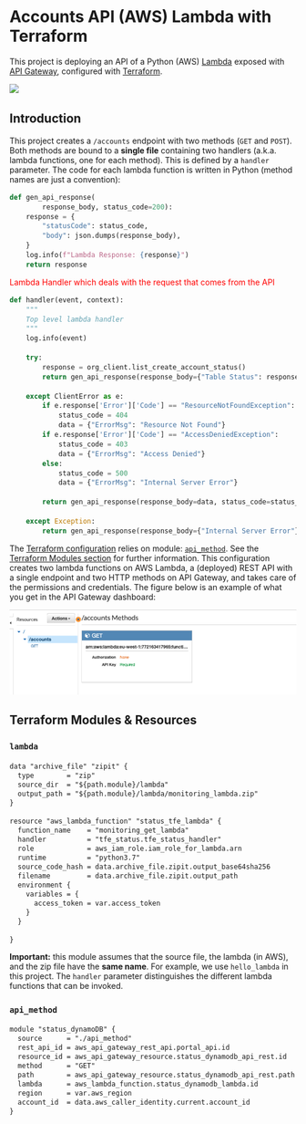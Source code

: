 Accounts API (AWS) Lambda with Terraform
=================================

This project is deploying an API of a Python (AWS)
[Lambda](https://aws.amazon.com/lambda/) exposed with [API
Gateway](https://aws.amazon.com/api-gateway/), configured with
[Terraform](https://www.terraform.io/). 


![](doc/big-picture.png)


## Introduction

This project creates a `/accounts` endpoint with two methods (`GET` and
`POST`). Both methods are bound to a **single file** containing two handlers
(a.k.a. lambda functions, one for each method). This is defined by a `handler`
parameter. The code for each lambda function is written in Python (method names
are just a convention):

```python
def gen_api_response(
        response_body, status_code=200):
    response = {
        "statusCode": status_code,
        "body": json.dumps(response_body),
    }
    log.info(f"Lambda Response: {response}")
    return response

```

<p> <span style="color:red"> Lambda Handler which deals with the request that comes from the API </span> </p>

```python
def handler(event, context):
    """
    Top level lambda handler
    """
    log.info(event)

    try:
        response = org_client.list_create_account_status()
        return gen_api_response(response_body={"Table Status": response['Table']['TableStatus']})

    except ClientError as e:
        if e.response['Error']['Code'] == "ResourceNotFoundException":
            status_code = 404
            data = {"ErrorMsg": "Resource Not Found"}
        if e.response['Error']['Code'] == "AccessDeniedException":
            status_code = 403
            data = {"ErrorMsg": "Access Denied"}
        else:
            status_code = 500
            data = {"ErrorMsg": "Internal Server Error"}

        return gen_api_response(response_body=data, status_code=status_code)

    except Exception:
        return gen_api_response(response_body={"Internal Server Error"}, status_code=500)
```

The [Terraform configuration](main.tf) relies on module:
[`api_method`](api_method/). See the [Terraform Modules
section](#terraform-modules) for further information. This configuration creates
two lambda functions on AWS Lambda, a (deployed) REST API with a single endpoint
and two HTTP methods on API Gateway, and takes care of the permissions and
credentials. The figure below is an example of what you get in the API Gateway
dashboard:

![](doc/accounts.png)

## Terraform Modules & Resources

### `lambda`

```hcl
data "archive_file" "zipit" {
  type        = "zip"
  source_dir  = "${path.module}/lambda"
  output_path = "${path.module}/lambda/monitoring_lambda.zip"
}

resource "aws_lambda_function" "status_tfe_lambda" {
  function_name    = "monitoring_get_lambda"
  handler          = "tfe_status.tfe_status_handler"
  role             = aws_iam_role.iam_role_for_lambda.arn
  runtime          = "python3.7"
  source_code_hash = data.archive_file.zipit.output_base64sha256
  filename         = data.archive_file.zipit.output_path
  environment {
    variables = {
      access_token = var.access_token
    }
  }

}
```

**Important:** this module assumes that the source file, the lambda (in AWS),
and the zip file have the **same name**. For example, we use `hello_lambda` in
this project. The `handler` parameter distinguishes the different lambda
functions that can be invoked.

### `api_method`

```hcl
module "status_dynamoDB" {
  source      = "./api_method"
  rest_api_id = aws_api_gateway_rest_api.portal_api.id
  resource_id = aws_api_gateway_resource.status_dynamodb_api_rest.id
  method      = "GET"
  path        = aws_api_gateway_resource.status_dynamodb_api_rest.path
  lambda      = aws_lambda_function.status_dynamodb_lambda.id
  region      = var.aws_region
  account_id  = data.aws_caller_identity.current.account_id
}
```

